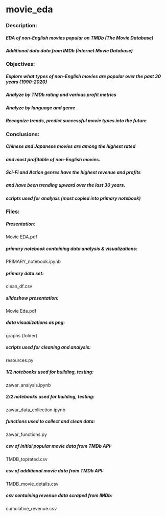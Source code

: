 # movie_eda

### Description:

##### EDA of non-English movies popular on TMDb (The Movie Database)
##### Additional data data from IMDb (Internet Movie Database)



### Objectives:

##### Explore what types of non-English movies are popular over the past 30 years (1990-2020)
##### Analyze by TMDb rating and various profit metrics
##### Analyze by language and genre
##### Recognize trends, predict successful movie types into the future



### Conclusions:

##### Chinese and Japanese movies are among the highest rated
##### and most profitable of non-English movies.
##### Sci-Fi and Action genres have the highest revenue and profits
##### and have been trending upward over the last 30 years.
##### scripts used for analysis (most copied into primary notebook)



### Files:

##### Presentation:
Movie EDA.pdf

##### primary notebook containing data analysis & visualizations:
PRIMARY_notebook.ipynb
##### primary data set:
clean_df.csv

##### slideshow presentation:
Movie Eda.pdf
##### data visualizations as png:
graphs (folder)

##### scripts used for cleaning and analysis:
resources.py

##### 1/2 notebooks used for building, testing:
zawar_analysis.ipynb
##### 2/2 notebooks used for building, testing:
zawar_data_collection.ipynb

##### functions used to collect and clean data:
zawar_functions.py

##### csv of initial popular movie data from TMDb API:
TMDB_toprated.csv
##### csv of additional movie data from TMDb API:
TMDB_movie_details.csv
##### csv containing revenue data scraped from IMDb:
cumulative_revenue.csv